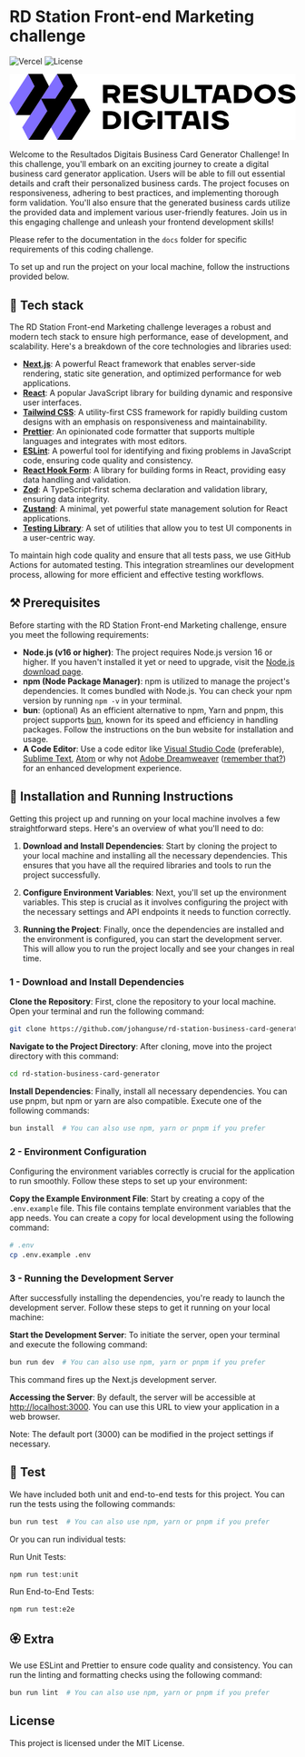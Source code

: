 # RD Station Front-end Marketing challenge

![Vercel](http://therealsujitk-vercel-badge.vercel.app/?app=rd-station-business-card-generator) ![License](https://img.shields.io/badge/license-MIT-blue)

![og](.github/logo-rd-station-default.svg)

Welcome to the Resultados Digitais Business Card Generator Challenge! In this challenge, you'll embark on an exciting journey to create a digital business card generator application. Users will be able to fill out essential details and craft their personalized business cards. The project focuses on responsiveness, adhering to best practices, and implementing thorough form validation. You'll also ensure that the generated business cards utilize the provided data and implement various user-friendly features. Join us in this engaging challenge and unleash your frontend development skills!

Please refer to the documentation in the `docs` folder for specific requirements of this coding challenge.

To set up and run the project on your local machine, follow the instructions provided below.

## 🤖 Tech stack

The RD Station Front-end Marketing challenge leverages a robust and modern tech stack to ensure high performance, ease of development, and scalability. Here's a breakdown of the core technologies and libraries used:

- **[Next.js](https://nextjs.org/)**: A powerful React framework that enables server-side rendering, static site generation, and optimized performance for web applications.
- **[React](https://reactjs.org/)**: A popular JavaScript library for building dynamic and responsive user interfaces.
- **[Tailwind CSS](https://tailwindcss.com/)**: A utility-first CSS framework for rapidly building custom designs with an emphasis on responsiveness and maintainability.
- **[Prettier](https://prettier.io/)**: An opinionated code formatter that supports multiple languages and integrates with most editors.
- **[ESLint](https://eslint.org/)**: A powerful tool for identifying and fixing problems in JavaScript code, ensuring code quality and consistency.
- **[React Hook Form](https://react-hook-form.com/)**: A library for building forms in React, providing easy data handling and validation.
- **[Zod](https://github.com/colinhacks/zod)**: A TypeScript-first schema declaration and validation library, ensuring data integrity.
- **[Zustand](https://github.com/pmndrs/zustand)**: A minimal, yet powerful state management solution for React applications.
- **[Testing Library](https://testing-library.com/)**: A set of utilities that allow you to test UI components in a user-centric way.

To maintain high code quality and ensure that all tests pass, we use GitHub Actions for automated testing. This integration streamlines our development process, allowing for more efficient and effective testing workflows.

## ⚒️ Prerequisites

Before starting with the RD Station Front-end Marketing challenge, ensure you meet the following requirements:

- **Node.js (v16 or higher)**: The project requires Node.js version 16 or higher. If you haven't installed it yet or need to upgrade, visit the [Node.js download page](https://nodejs.org/).
- **npm (Node Package Manager)**: npm is utilized to manage the project's dependencies. It comes bundled with Node.js. You can check your npm version by running `npm -v` in your terminal.
- **bun**: (optional) As an efficient alternative to npm, Yarn and pnpm, this project supports [bun](https://bun.sh/), known for its speed and efficiency in handling packages. Follow the instructions on the bun website for installation and usage.
- **A Code Editor**: Use a code editor like [Visual Studio Code](https://code.visualstudio.com/) (preferable), [Sublime Text](https://www.sublimetext.com/), [Atom](https://atom.io/) or why not [Adobe Dreamweaver](https://www.adobe.com/br/products/dreamweaver.html) ([remember that?](https://en.wikipedia.org/wiki/Adobe_Dreamweaver)) for an enhanced development experience.

## 🚀 Installation and Running Instructions

Getting this project up and running on your local machine involves a few straightforward steps. Here's an overview of what you'll need to do:

1. **Download and Install Dependencies**: Start by cloning the project to your local machine and installing all the necessary dependencies. This ensures that you have all the required libraries and tools to run the project successfully.

2. **Configure Environment Variables**: Next, you'll set up the environment variables. This step is crucial as it involves configuring the project with the necessary settings and API endpoints it needs to function correctly.

3. **Running the Project**: Finally, once the dependencies are installed and the environment is configured, you can start the development server. This will allow you to run the project locally and see your changes in real time.

### 1 - Download and Install Dependencies

**Clone the Repository**: First, clone the repository to your local machine. Open your terminal and run the following command:

```bash
git clone https://github.com/johanguse/rd-station-business-card-generator.git
```

**Navigate to the Project Directory**: After cloning, move into the project directory with this command:

```bash
cd rd-station-business-card-generator
```

**Install Dependencies**: Finally, install all necessary dependencies. You can use pnpm, but npm or yarn are also compatible. Execute one of the following commands:

```bash
bun install  # You can also use npm, yarn or pnpm if you prefer
```

### 2 - Environment Configuration

Configuring the environment variables correctly is crucial for the application to run smoothly. Follow these steps to set up your environment:

**Copy the Example Environment File**: Start by creating a copy of the `.env.example` file. This file contains template environment variables that the app needs. You can create a copy for local development using the following command:

```bash
# .env
cp .env.example .env
```

### 3 - Running the Development Server

After successfully installing the dependencies, you're ready to launch the development server. Follow these steps to get it running on your local machine:

**Start the Development Server**: To initiate the server, open your terminal and execute the following command:

```bash
bun run dev  # You can also use npm, yarn or pnpm if you prefer
```

   This command fires up the Next.js development server.

**Accessing the Server**: By default, the server will be accessible at [http://localhost:3000](http://localhost:3000). You can use this URL to view your application in a web browser.

   Note: The default port (3000) can be modified in the project settings if necessary.

## 🧪 Test

We have included both unit and end-to-end tests for this project. You can run the tests using the following commands:

```bash
bun run test  # You can also use npm, yarn or pnpm if you prefer
```

Or you can run individual tests:

Run Unit Tests:

```bash
npm run test:unit
```

Run End-to-End Tests:

```bash
npm run test:e2e
```

## 🏵️ Extra

We use ESLint and Prettier to ensure code quality and consistency. You can run the linting and formatting checks using the following command:

```bash
bun run lint  # You can also use npm, yarn or pnpm if you prefer
```

## License

This project is licensed under the MIT License.
